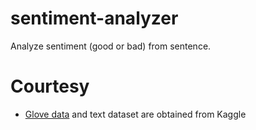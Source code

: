 # sentiment-analyzer

Analyze sentiment (good or bad) from sentence.

# Courtesy
- [Glove data](https://www.kaggle.com/watts2/glove6b50dtxt) and text dataset are obtained from Kaggle
